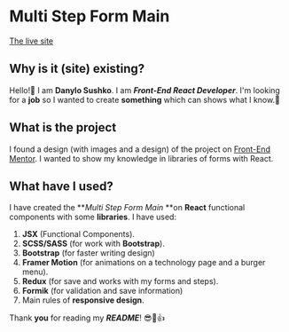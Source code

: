 # Multi Step Form Main

[The live site](https://danylosus.github.io/multi-step-form-main/)

## Why is it (site) existing?

Hello!:wave:
I am **Danylo Sushko**. I am **_Front-End React Developer_**.
I'm looking for a **job** so I wanted to create **something** which can shows what I know.:cowboy_hat_face:

## What is the project

I found a design (with images and a design) of the project on [Front-End Mentor](https://www.frontendmentor.io/challenges/multistep-form-YVAnSdqQBJ).
I wanted to show my knowledge in libraries of forms with React.

## What have I used?

I have created the **_Multi Step Form Main_ **on **React** functional components with some **libraries**.
I have used:
  1. **JSX** (Functional Components).
  2. **SCSS/SASS** (for work with **Bootstrap**).
  3. **Bootstrap** (for faster writing design)
  4. **Framer Motion** (for animations on a technology page and a burger menu).
  5. **Redux** (for save and works with my forms and steps).
  6. **Formik** (for validation and save information)
  7. Main rules of **responsive design**.

Thank **you** for reading my **_README_**! :sunglasses::call_me_hand::thumbsup:

